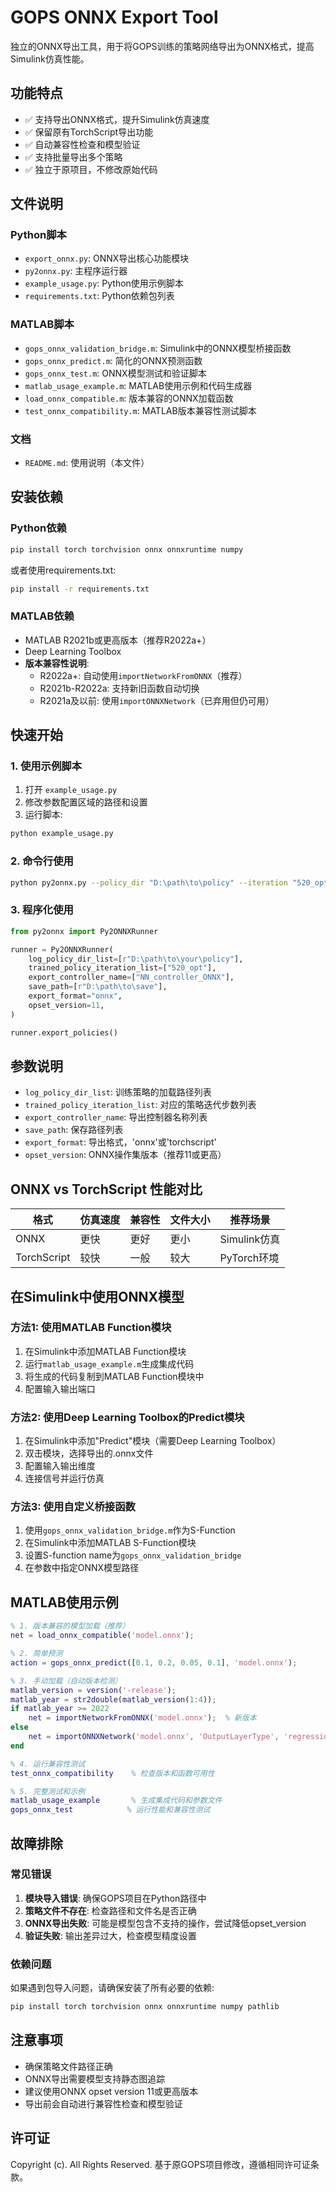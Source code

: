 # GOPS ONNX Export Tool

独立的ONNX导出工具，用于将GOPS训练的策略网络导出为ONNX格式，提高Simulink仿真性能。

## 功能特点

- ✅ 支持导出ONNX格式，提升Simulink仿真速度
- ✅ 保留原有TorchScript导出功能
- ✅ 自动兼容性检查和模型验证
- ✅ 支持批量导出多个策略
- ✅ 独立于原项目，不修改原始代码

## 文件说明

### Python脚本
- `export_onnx.py`: ONNX导出核心功能模块
- `py2onnx.py`: 主程序运行器
- `example_usage.py`: Python使用示例脚本
- `requirements.txt`: Python依赖包列表

### MATLAB脚本  
- `gops_onnx_validation_bridge.m`: Simulink中的ONNX模型桥接函数
- `gops_onnx_predict.m`: 简化的ONNX预测函数
- `gops_onnx_test.m`: ONNX模型测试和验证脚本
- `matlab_usage_example.m`: MATLAB使用示例和代码生成器
- `load_onnx_compatible.m`: 版本兼容的ONNX加载函数
- `test_onnx_compatibility.m`: MATLAB版本兼容性测试脚本

### 文档
- `README.md`: 使用说明（本文件）

## 安装依赖

### Python依赖
```bash
pip install torch torchvision onnx onnxruntime numpy
```

或者使用requirements.txt:

```bash
pip install -r requirements.txt
```

### MATLAB依赖
- MATLAB R2021b或更高版本（推荐R2022a+）
- Deep Learning Toolbox
- **版本兼容性说明**:
  - R2022a+: 自动使用`importNetworkFromONNX`（推荐）
  - R2021b-R2022a: 支持新旧函数自动切换
  - R2021a及以前: 使用`importONNXNetwork`（已弃用但仍可用）

## 快速开始

### 1. 使用示例脚本

1. 打开 `example_usage.py`
2. 修改参数配置区域的路径和设置
3. 运行脚本:

```bash
python example_usage.py
```

### 2. 命令行使用

```bash
python py2onnx.py --policy_dir "D:\path\to\policy" --iteration "520_opt" --name "controller_name" --save_path "D:\path\to\save" --format onnx
```

### 3. 程序化使用

```python
from py2onnx import Py2ONNXRunner

runner = Py2ONNXRunner(
    log_policy_dir_list=[r"D:\path\to\your\policy"],
    trained_policy_iteration_list=["520_opt"],
    export_controller_name=["NN_controller_ONNX"],
    save_path=[r"D:\path\to\save"],
    export_format="onnx",
    opset_version=11,
)

runner.export_policies()
```

## 参数说明

- `log_policy_dir_list`: 训练策略的加载路径列表
- `trained_policy_iteration_list`: 对应的策略迭代步数列表
- `export_controller_name`: 导出控制器名称列表
- `save_path`: 保存路径列表
- `export_format`: 导出格式，'onnx'或'torchscript'
- `opset_version`: ONNX操作集版本（推荐11或更高）

## ONNX vs TorchScript 性能对比

| 格式 | 仿真速度 | 兼容性 | 文件大小 | 推荐场景 |
|------|----------|--------|----------|----------|
| ONNX | 更快 | 更好 | 更小 | Simulink仿真 |
| TorchScript | 较快 | 一般 | 较大 | PyTorch环境 |

## 在Simulink中使用ONNX模型

### 方法1: 使用MATLAB Function模块
1. 在Simulink中添加MATLAB Function模块
2. 运行`matlab_usage_example.m`生成集成代码
3. 将生成的代码复制到MATLAB Function模块中
4. 配置输入输出端口

### 方法2: 使用Deep Learning Toolbox的Predict模块  
1. 在Simulink中添加"Predict"模块（需要Deep Learning Toolbox）
2. 双击模块，选择导出的.onnx文件
3. 配置输入输出维度
4. 连接信号并运行仿真

### 方法3: 使用自定义桥接函数
1. 使用`gops_onnx_validation_bridge.m`作为S-Function
2. 在Simulink中添加MATLAB S-Function模块
3. 设置S-function name为`gops_onnx_validation_bridge`
4. 在参数中指定ONNX模型路径

## MATLAB使用示例

```matlab
% 1. 版本兼容的模型加载（推荐）
net = load_onnx_compatible('model.onnx');

% 2. 简单预测
action = gops_onnx_predict([0.1, 0.2, 0.05, 0.1], 'model.onnx');

% 3. 手动加载（自动版本检测）
matlab_version = version('-release');
matlab_year = str2double(matlab_version(1:4));
if matlab_year >= 2022
    net = importNetworkFromONNX('model.onnx');  % 新版本
else
    net = importONNXNetwork('model.onnx', 'OutputLayerType', 'regression');  % 旧版本
end

% 4. 运行兼容性测试
test_onnx_compatibility    % 检查版本和函数可用性

% 5. 完整测试和示例
matlab_usage_example       % 生成集成代码和参数文件
gops_onnx_test            % 运行性能和兼容性测试
```

## 故障排除

### 常见错误

1. **模块导入错误**: 确保GOPS项目在Python路径中
2. **策略文件不存在**: 检查路径和文件名是否正确
3. **ONNX导出失败**: 可能是模型包含不支持的操作，尝试降低opset_version
4. **验证失败**: 输出差异过大，检查模型精度设置

### 依赖问题

如果遇到包导入问题，请确保安装了所有必要的依赖:

```bash
pip install torch torchvision onnx onnxruntime numpy pathlib
```

## 注意事项

- 确保策略文件路径正确
- ONNX导出需要模型支持静态图追踪
- 建议使用ONNX opset version 11或更高版本
- 导出前会自动进行兼容性检查和模型验证

## 许可证

Copyright (c). All Rights Reserved.
基于原GOPS项目修改，遵循相同许可证条款。